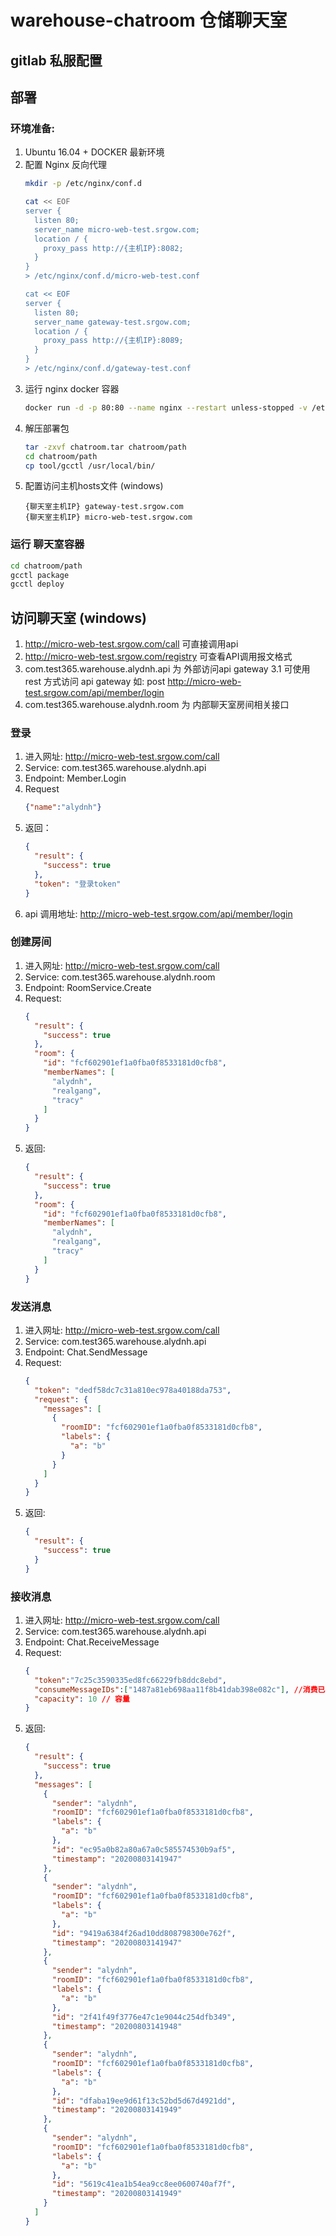# warehouse-chatroom 仓储聊天室

## gitlab 私服配置
## 部署

### 环境准备:
1. Ubuntu 16.04 + DOCKER 最新环境
2. 配置 Nginx 反向代理
    ```bash
    mkdir -p /etc/nginx/conf.d
    
    cat << EOF
    server {
      listen 80;
      server_name micro-web-test.srgow.com;
      location / {
        proxy_pass http://{主机IP}:8082;
      }
    }
    > /etc/nginx/conf.d/micro-web-test.conf
    
    cat << EOF
    server {
      listen 80;
      server_name gateway-test.srgow.com;
      location / {
        proxy_pass http://{主机IP}:8089;
      }
    }
    > /etc/nginx/conf.d/gateway-test.conf
    ``` 
3. 运行 nginx docker 容器
    ```bash
    docker run -d -p 80:80 --name nginx --restart unless-stopped -v /etc/nginx/conf/conf.d:/etc/nginx/conf.d nginx:1.14
    ```
4. 解压部署包
    ```bash
    tar -zxvf chatroom.tar chatroom/path
    cd chatroom/path
    cp tool/gcctl /usr/local/bin/
    ```
5. 配置访问主机hosts文件 (windows)
    ```text
    {聊天室主机IP} gateway-test.srgow.com
    {聊天室主机IP} micro-web-test.srgow.com
    ```
### 运行 聊天室容器
```bash
cd chatroom/path
gcctl package
gcctl deploy
```

## 访问聊天室 (windows)
1. http://micro-web-test.srgow.com/call 可直接调用api
2. http://micro-web-test.srgow.com/registry 可查看API调用报文格式
3. com.test365.warehouse.alydnh.api 为 外部访问api gateway
3.1 可使用 rest 方式访问 api gateway 如: post http://micro-web-test.srgow.com/api/member/login
4. com.test365.warehouse.alydnh.room 为 内部聊天室房间相关接口

### 登录
1. 进入网址: http://micro-web-test.srgow.com/call
2. Service: com.test365.warehouse.alydnh.api
3. Endpoint: Member.Login
4. Request
    ```json
    {"name":"alydnh"}
    ```
5. 返回：
    ```json
    {
      "result": {
        "success": true
      },
      "token": "登录token"
    }
    ```
5. api 调用地址: http://micro-web-test.srgow.com/api/member/login

### 创建房间
1. 进入网址: http://micro-web-test.srgow.com/call
2. Service: com.test365.warehouse.alydnh.room
3. Endpoint: RoomService.Create
4. Request:
    ```json
    {
      "result": {
        "success": true
      },
      "room": {
        "id": "fcf602901ef1a0fba0f8533181d0cfb8",
        "memberNames": [
          "alydnh",
          "realgang",
          "tracy"
        ]
      }
    }
    ```
5. 返回:
    ```json
    {
      "result": {
        "success": true
      },
      "room": {
        "id": "fcf602901ef1a0fba0f8533181d0cfb8",
        "memberNames": [
          "alydnh",
          "realgang",
          "tracy"
        ]
      }
    }
    ```
  
### 发送消息
1. 进入网址: http://micro-web-test.srgow.com/call
2. Service: com.test365.warehouse.alydnh.api
3. Endpoint: Chat.SendMessage
4. Request:
    ```json
    {
      "token": "dedf58dc7c31a810ec978a40188da753",
      "request": {
        "messages": [
          {
            "roomID": "fcf602901ef1a0fba0f8533181d0cfb8",
            "labels": {
              "a": "b"
            }
          }
        ]
      }
    }
    ```
5. 返回:
    ```json
    {
      "result": {
        "success": true
      }
    }
    ```

### 接收消息
1. 进入网址: http://micro-web-test.srgow.com/call
2. Service: com.test365.warehouse.alydnh.api
3. Endpoint: Chat.ReceiveMessage
4. Request:
    ```json
    {
      "token":"7c25c3590335ed8fc66229fb8ddc8ebd",
      "consumeMessageIDs":["1487a81eb698aa11f8b41dab398e082c"], //消费已收到消息，否则会再次收到前次消息
      "capacity": 10 // 容量
    }
    ```
5. 返回:
    ```json
    {
      "result": {
        "success": true
      },
      "messages": [
        {
          "sender": "alydnh",
          "roomID": "fcf602901ef1a0fba0f8533181d0cfb8",
          "labels": {
            "a": "b"
          },
          "id": "ec95a0b82a80a67a0c585574530b9af5",
          "timestamp": "20200803141947"
        },
        {
          "sender": "alydnh",
          "roomID": "fcf602901ef1a0fba0f8533181d0cfb8",
          "labels": {
            "a": "b"
          },
          "id": "9419a6384f26ad10dd808798300e762f",
          "timestamp": "20200803141947"
        },
        {
          "sender": "alydnh",
          "roomID": "fcf602901ef1a0fba0f8533181d0cfb8",
          "labels": {
            "a": "b"
          },
          "id": "2f41f49f3776e47c1e9044c254dfb349",
          "timestamp": "20200803141948"
        },
        {
          "sender": "alydnh",
          "roomID": "fcf602901ef1a0fba0f8533181d0cfb8",
          "labels": {
            "a": "b"
          },
          "id": "dfaba19ee9d61f13c52bd5d67d4921dd",
          "timestamp": "20200803141949"
        },
        {
          "sender": "alydnh",
          "roomID": "fcf602901ef1a0fba0f8533181d0cfb8",
          "labels": {
            "a": "b"
          },
          "id": "5619c41ea1b54ea9cc8ee0600740af7f",
          "timestamp": "20200803141949"
        }
      ]
    }
    ```